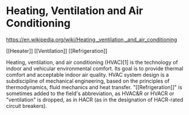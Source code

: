 # Heating, Ventilation and Air Conditioning

https://en.wikipedia.org/wiki/Heating,_ventilation,_and_air_conditioning

[[Heeater]]
[[Ventilation]]
[[Refrigeration]]

Heating, ventilation, and air conditioning (HVAC)[1] is the technology of indoor and vehicular environmental comfort. Its goal is to provide thermal comfort and acceptable indoor air quality. HVAC system design is a subdiscipline of mechanical engineering, based on the principles of thermodynamics, fluid mechanics and heat transfer. "[[Refrigeration]]" is sometimes added to the field's abbreviation, as HVAC&R or HVACR or "ventilation" is dropped, as in HACR (as in the designation of HACR-rated circuit breakers). 